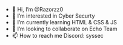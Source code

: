 - 👋 Hi, I’m @Razorzz0
- 👀 I’m interested in Cyber Securty
- 🌱 I’m currently learning HTML & CSS & JS
- 💞️ I’m looking to collaborate on Echo Team
- 📫 How to reach me Discord: syssec

<!---
Razorzz0/Razorzz0 is a ✨ special ✨ repository because its `README.md` (this file) appears on your GitHub profile.
You can click the Preview link to take a look at your changes.
--->
